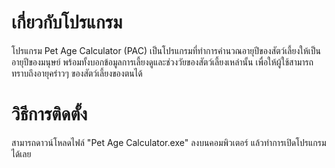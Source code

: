 #  เกี่ยวกับโปรแกรม

โปรแกรม Pet Age Calculator (PAC)  เป็นโปรแกรมที่ทำการคำนวณอายุปีของสัตว์เลี้ยงให้เป็นอายุปีของมนุษย์ พร้อมทั้งบอกข้อมูลการเลี้ยงดูและช่วงวัยของสัตว์เลี้ยงเหล่านั้น เพื่อให้ผู้ใช้สามารถทราบถึงอายุคร่าวๆ ของสัตว์เลี้ยงของตนได้

# วิธีการติดตั้ง

สามารถดาวน์โหลดไฟล์ "Pet Age Calculator.exe" ลงบนคอมพิวเตอร์ แล้วทำการเปิดโปรแกรมได้เลย 
